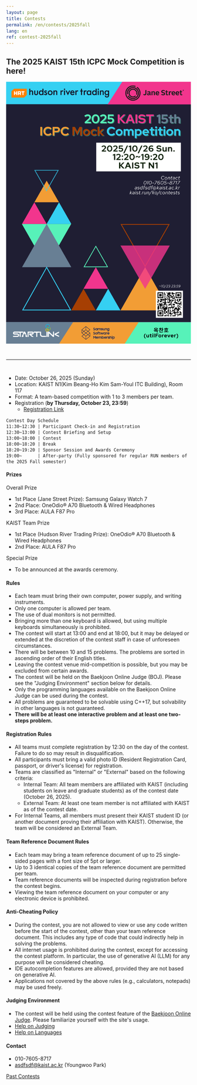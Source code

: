 ```yaml
---
layout: page
title: Contests
permalink: /en/contests/2025fall
lang: en
ref: contest-2025fall
---
```


## The 2025 KAIST 15th ICPC Mock Competition is here!

<div style="text-align: center">
	<img src="/contest/2025-fall/2025fall poster.png" alt="poster" style="width: 700px;"/>
</div>
<hr style="size: 20; margin-top: 40px; margin-bottom: 40px; border: solid; border-width: 0; border-bottom: 1px solid #e8e8e8;"/>

* Date: October 26, 2025 (Sunday)
* Location: KAIST N1(Kim Beang-Ho Kim Sam-Youl ITC Building), Room 117
* Format: A team-based competition with 1 to 3 members per team.
* Registration (**by Thursday, October 23, 23:59**)
  - [Registration Link](https://forms.gle/hzEv9X2qnpvbQHiM9)
```
Contest Day Schedule
11:30~12:30 | Participant Check-in and Registration
12:30~13:00 | Contest Briefing and Setup
13:00~18:00 | Contest
18:00~18:20 | Break
18:20~19:20 | Sponsor Session and Awards Ceremony
19:00~      | After-party (Fully sponsored for regular RUN members of the 2025 Fall semester)
```

#### Prizes

Overall Prize
* 1st Place (Jane Street Prize): Samsung Galaxy Watch 7
* 2nd Place: OneOdio® A70 Bluetooth & Wired Headphones
* 3rd Place: AULA F87 Pro

KAIST Team Prize
* 1st Place (Hudson River Trading Prize): OneOdio® A70 Bluetooth & Wired Headphones
* 2nd Place: AULA F87 Pro

Special Prize
* To be announced at the awards ceremony.

#### Rules
* Each team must bring their own computer, power supply, and writing instruments.
* Only one computer is allowed per team.
* The use of dual monitors is not permitted.
* Bringing more than one keyboard is allowed, but using multiple keyboards simultaneously is prohibited.
* The contest will start at 13:00 and end at 18:00, but it may be delayed or extended at the discretion of the contest staff in case of unforeseen circumstances.
* There will be between 10 and 15 problems. The problems are sorted in ascending order of their English titles.
* Leaving the contest venue mid-competition is possible, but you may be excluded from certain awards.
* The contest will be held on the Baekjoon Online Judge (BOJ). Please see the "Judging Environment" section below for details.
* Only the programming languages available on the Baekjoon Online Judge can be used during the contest.
* All problems are guaranteed to be solvable using C++17, but solvability in other languages is not guaranteed.
* **There will be at least one interactive problem and at least one two-steps problem.**

#### Registration Rules
* All teams must complete registration by 12:30 on the day of the contest. Failure to do so may result in disqualification.
* All participants must bring a valid photo ID (Resident Registration Card, passport, or driver's license) for registration.
* Teams are classified as "Internal" or "External" based on the following criteria:
  - Internal Team: All team members are affiliated with KAIST (including students on leave and graduate students) as of the contest date (October 26, 2025).
  - External Team: At least one team member is not affiliated with KAIST as of the contest date.
* For Internal Teams, all members must present their KAIST student ID (or another document proving their affiliation with KAIST). Otherwise, the team will be considered an External Team.

#### Team Reference Document Rules
* Each team may bring a team reference document of up to 25 single-sided pages with a font size of 5pt or larger.
* Up to 3 identical copies of the team reference document are permitted per team.
* Team reference documents will be inspected during registration before the contest begins.
* Viewing the team reference document on your computer or any electronic device is prohibited.

#### Anti-Cheating Policy
* During the contest, you are not allowed to view or use any code written before the start of the contest, other than your team reference document. This includes any type of code that could indirectly help in solving the problems.
* All internet usage is prohibited during the contest, except for accessing the contest platform. In particular, the use of generative AI (LLM) for any purpose will be considered cheating.
* IDE autocompletion features are allowed, provided they are not based on generative AI.
* Applications not covered by the above rules (e.g., calculators, notepads) may be used freely.

#### Judging Environment

- The contest will be held using the contest feature of the [Baekjoon Online Judge](https://www.acmicpc.net/). Please familiarize yourself with the site's usage.
- [Help on Judging](https://www.acmicpc.net/help/judge)
- [Help on Languages](https://www.acmicpc.net/help/language)

#### Contact

* 010-7605-8717
* asdfsdf@kaist.ac.kr (Youngwoo Park)

[Past Contests](https://kaist.run/en/contests/past)
